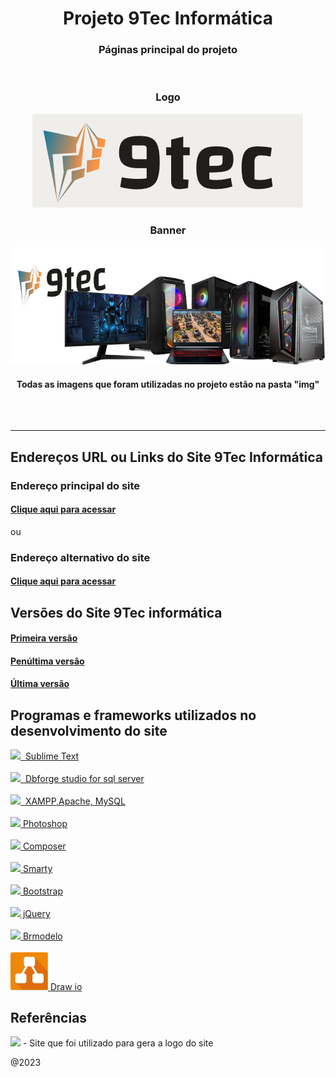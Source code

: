 <div align="center">
<h1>Projeto 9Tec Informática</h1>
<h3>Páginas principal do projeto</h3>
<br/>

<h3>Logo</h3>
<img src="img/img1.png">

<h3>Banner</h3>
<img src="img/banner.jpg" width="800px"/>
</div>

<h4 align="center">Todas as imagens que foram utilizadas no projeto estão na pasta "img"</h4>
<br/>
<div style="margin-bottom: 30px;"></div>
<hr/>

## Endereços URL ou Links do Site 9Tec Informática

<h3> Endereço principal do site </h3>
<h4><a href="https://projeto9tec.caiorodriguesportfolios.com.br/">Clique aqui para acessar</a></h4>

ou

<h3>Endereço alternativo do site </h3>
<h4><a href="http://projeto9tecinformatica.epizy.com/">Clique aqui para acessar</a></h4>


## Versões do Site 9Tec informática

<h4><a href="https://github.com/caiorodrigues2804/projeto_9tec/tree/versao_01">Primeira versão </a></h4>
<h4><a href="https://github.com/caiorodrigues2804/projeto_9tec/tree/versao_07">Penúltima versão </a></h4>
<h4><a href="https://github.com/caiorodrigues2804/projeto_9tec/tree/versao_08">Última versão</a></h4>


## Programas e frameworks utilizados no desenvolvimento do site

<a href="https://www.sublimetext.com/"><img src="https://encrypted-tbn0.gstatic.com/images?q=tbn:ANd9GcQ8c6pwZVhVIQAGSQuFEfTd9z_02njDpEKvDXwuTNrQ67tHVPXgAXmZOtsiicNljuML4kM&usqp=CAU" style="display:inline"  width="60px">&nbsp; Sublime Text</a>
<br/><br/>
<a href="https://www.devart.com/dbforge/sql/studio/"><img src="https://encrypted-tbn0.gstatic.com/images?q=tbn:ANd9GcTDCuWn5BhpwH6v8SYAi9Qxdmc9HXYX5oZ_O6nzljJIYHmoI5tDCZBtLyJE_6YTzJgnq50&usqp=CAU" width="60px">&nbsp; Dbforge studio for sql server</a>
<br/><br/>
<a href="https://www.apachefriends.org/pt_br/index.html"><img src="https://upload.wikimedia.org/wikipedia/en/thumb/7/78/XAMPP_logo.svg/1200px-XAMPP_logo.svg.png" width="60px">&nbsp; XAMPP,Apache, MySQL</a>
<br/><br/>
<a href="https://www.adobe.com/br/products/photoshop.html"><img src="https://encrypted-tbn0.gstatic.com/images?q=tbn:ANd9GcSdt6J8Ct_fGtRJLWFiRRwJ6b7JghBNjbV5BQ&usqp=CAU" width="60px">&nbsp;Photoshop</a>
<br/><br/>
<a href="https://getcomposer.org"><img src="http://magenteiro.com/blog/wp-content/uploads/2017/07/Logo-composer-transparent.png" width="60px">&nbsp;Composer</a>
<br/><br/>
<a href="https://www.smarty.net/download"><img src="https://encrypted-tbn0.gstatic.com/images?q=tbn:ANd9GcQNnq552MaMZjtkoiPV5F2Avfdu7Xvmi9ccqVvvg414rB02NyPJSu3k50ge5K-DyrDVQzM&usqp=CAU" width="65px">&nbsp;Smarty</a>
<br/><br/>
<a href="https://getbootstrap.com/"><img src="https://encrypted-tbn0.gstatic.com/images?q=tbn:ANd9GcSfA9saZjv6q5LESFvG0kFqCWKyDY8GSwcY9TDkTFkTay-zXp30U2ydvFQoEYBMeh2mg4c&usqp=CAU" width="60px">&nbsp;Bootstrap</a>
<br/><br/>
<a href="https://jquery.com/"><img src="https://encrypted-tbn0.gstatic.com/images?q=tbn:ANd9GcRKICs179exfPrYfYKZEDzZvd6Q03pj-MCn5e1X_WOEb3qjCygIrMtvCclYQMhQBeGGWWk&usqp=CAU" width="60px">&nbsp;jQuery</a>
<br/><br/>
<a href="https://sourceforge.net/projects/brmodelo/"><img src="https://www.zigg.com.br/media/cache/ef/ba/efba2a1a0f4cd6e1718fa284f2da661c.jpg" width="60px">&nbsp;Brmodelo</a>
<br/><br/>
<a href="https://app.diagrams.net/"><img src="img/logo_draw.png" width="60px">&nbsp;Draw io</img></a>

## Referências
<a href="https://www.namecheap.com/"><img src="https://cwstatic.nyc3.digitaloceanspaces.com/2317/namecheap-rektangul%C3%A4r-1.png?v=1611220073" width="200px"></a> - Site que foi utilizado para gera a logo do site

@2023

